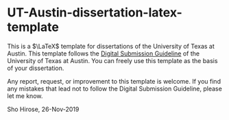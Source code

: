 # UT-Austin-dissertation-latex-template

This is a $\LaTeX$ template for dissertations of the University of Texas at Austin. This template follows the [Digital Submission Guideline](https://gradschool.utexas.edu/academics/theses-and-dissertations/digital-submission-requirement) of the University of Texas at Austin. You can freely use this template as the basis of your dissertation.

Any report, request, or improvement to this template is welcome. If you find any mistakes that lead not to follow the Digital Submission Guideline, please let me know.

Sho Hirose, 26-Nov-2019